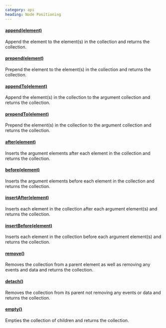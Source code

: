 ```yaml
--- 
category: api
heading: Node Positioning
---
```


#### [append(element)](append)

Append the element to the element(s) in the collection and returns 
the collection.

#### [prepend(element)](prepend)

Prepend the element to the element(s) in the collection and returns 
the collection.

#### [appendTo(element)](appendTo)

Append the element(s) in the collection to the argument collection and 
returns the collection.

#### [prependTo(element)](prependTo)

Prepend the element(s) in the collection to the argument collection and 
returns the collection.

#### [after(element)](after)

Inserts the argument elements after each element in the collection and 
returns the collection.

#### [before(element)](before)

Inserts the argument elements before each element in the collection and 
returns the collection.

#### [insertAfter(element)](insertAfter)

Inserts each element in the collection after each argument element(s) and 
returns the collection.

#### [insertBefore(element)](insertBefore)

Inserts each element in the collection before each argument element(s) and 
returns the collection.

#### [remove()](remove)

Removes the collection from a parent element as well as removing any 
events and data and returns the collection.

#### [detach()](detach)

Removes the collection from its parent not removing any events or 
data and returns the collection.

#### [empty()](empty)

Empties the collection of children and returns the collection.
